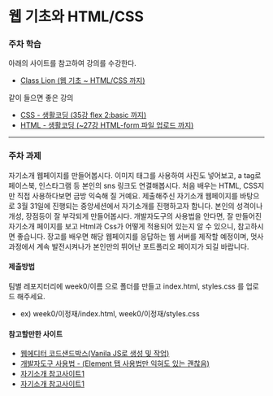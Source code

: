 # 웹 기초와 HTML/CSS

### 주차 학습
아래의 사이트를 참고하여 강의를 수강한다.
- [Class Lion (웹 기초 ~ HTML/CSS 까지)](https://classlion.net/)

같이 들으면 좋은 강의
- [CSS - 생활코딩 (35강 flex 2:basic 까지)](https://www.youtube.com/watch?v=ONcmkf07EuI&list=PLuHgQVnccGMDaVaBmkX0qfB45R_bYrV62)
- [HTML - 생활코딩 (~27강 HTML-form 파일 업로드 까지)](https://www.youtube.com/watch?v=OGFgdro160I&list=PLuHgQVnccGMDUzDDCKW-pCZQY-MMCX5yB)

--------

### 주차 과제
자기소개 웹페이지를 만들어봅시다. 이미지 태그를 사용하여 사진도 넣어보고, a tag로 페이스북, 인스타그램 등 본인의 sns 링크도 연결해봅시다. 처음 배우는 HTML, CSS지만 직접 사용하다보면 금방 익숙해 질 거예요. 제출해주신 자기소개 웹페이지를 바탕으로 3월 31일에 진행되는 중앙세션에서 자기소개를 진행하고자 합니다. 본인의 성격이나 개성, 장점등이 잘 부각되게 만들어봅시다. 개발자도구의 사용법을 안다면, 잘 만들어진 자기소개 페이지를 보고 Html과 Css가 어떻게 적용되어 있는지 알 수 있으니, 참고하시면 좋습니다. 장고를 배우면 해당 웹페이지를 응답하는 웹 서버를 제작할 예정이며, 멋사 과정에서 계속 발전시켜나가 본인만의 뛰어난 포트폴리오 페이지가 되길 바랍니다.

#### 제출방법
팀별 레포지터리에 week0/이름 으로 폴더를 만들고 index.html, styles.css 를 업로드 해주세요. 
- ex) week0/이정재/index.html, week0/이정재/styles.css
#### 참고할만한 사이트
- [웹에디터 코드샌드박스(Vanila JS로 생성 및 작업)](https://codesandbox.io/)
- [개발자도구 사용법 - (Element 탭 사용법만 익혀도 있는 괜찮음)](https://blogpack.tistory.com/756)
- [자기소개 참고사이트1](https://jeong1233.github.io/website/portfolio/index.html)
- [자기소개 참고사이트1](https://velopert.com/about)
